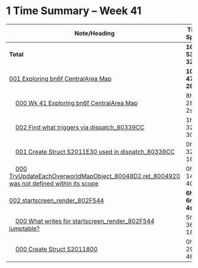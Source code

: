 # 1 Time Summary – Week 41

|Note/Heading|Time Spent|
|------------|----------|
|**Total**|**16h 53m 32s**|
|[001 Exploring bn6f CentralArea Map](../../../../../../lan/topics/bn6f/explorations/entries/2025/001%20Exploring%20bn6f%20CentralArea%20Map/001%20Exploring%20bn6f%20CentralArea%20Map.md)|**10h 47m 28s**|
|    [000 Wk 41 Exploring bn6f CentralArea Map](../../../../../../lan/topics/bn6f/explorations/entries/2025/001%20Exploring%20bn6f%20CentralArea%20Map/entries/000%20Wk%2041%20Exploring%20bn6f%20CentralArea%20Map.md)|8h 28m 2s|
|    [002 Find what triggers via dispatch_80339CC](../../../../../../lan/topics/bn6f/explorations/entries/2025/001%20Exploring%20bn6f%20CentralArea%20Map/tasks/002%20Find%20what%20triggers%20via%20dispatch_80339CC.md)|1h 32m 30s|
|    [001 Create Struct S2011E30 used in dispatch_80339CC](../../../../../../lan/topics/bn6f/explorations/entries/2025/001%20Exploring%20bn6f%20CentralArea%20Map/tasks/001%20Create%20Struct%20S2011E30%20used%20in%20dispatch_80339CC.md)|0h 32m 16s|
|    [000 TryUpdateEachOverworldMapObject_80048D2.ret_8004920 was not defined within its scope](../../../../../../lan/topics/bn6f/explorations/entries/2025/001%20Exploring%20bn6f%20CentralArea%20Map/issues/000%20TryUpdateEachOverworldMapObject_80048D2.ret_8004920%20was%20not%20defined%20within%20its%20scope.md)|0h 14m 40s|
|[002 startscreen_render_802F544](../../../../../../lan/topics/bn6f/functions/entries/2025/002%20startscreen_render_802F544/002%20startscreen_render_802F544.md)|**6h 6m 4s**|
|    [000 What writes for startscreen_render_802F544 jumptable?](../../../../../../lan/topics/bn6f/functions/entries/2025/002%20startscreen_render_802F544/investigations/000%20What%20writes%20for%20startscreen_render_802F544%20jumptable%3F.md)|5h 36m 18s|
|    [000 Create Struct S2011800](../../../../../../lan/topics/bn6f/functions/entries/2025/002%20startscreen_render_802F544/tasks/000%20Create%20Struct%20S2011800.md)|0h 29m 46s|
